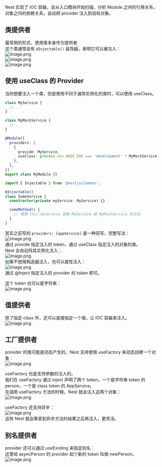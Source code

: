 Nest 实现了 IOC 容器，会从入口模块开始扫描，分析 Module 之间的引用关系，对象之间的依赖关系，自动把 provider 注入到目标对象。

## 类提供者
 最常用的形式，使用类本身作为提供者<br />这个类通常会有 `@Injectable()` 装饰器，表明它可以被注入：<br />![image.png](https://cdn.nlark.com/yuque/0/2023/png/21596389/1686383099029-536adfd2-6aa1-40fc-b124-24ba0281c0e9.png#averageHue=%2334312c&clientId=ub5257429-1733-4&from=paste&height=158&id=u0496dd4d&originHeight=316&originWidth=586&originalType=binary&ratio=2&rotation=0&showTitle=false&size=31374&status=done&style=none&taskId=u0a660f55-183e-43bb-b148-aaf20e9b4cd&title=&width=293)<br />![image.png](https://cdn.nlark.com/yuque/0/2023/png/21596389/1686383126445-a962e39a-86e9-4568-af50-26c2dca945b3.png#averageHue=%23342f2a&clientId=ub5257429-1733-4&from=paste&height=160&id=u25139e7c&originHeight=320&originWidth=678&originalType=binary&ratio=2&rotation=0&showTitle=false&size=45872&status=done&style=none&taskId=ue1509ace-918e-4a4a-8e95-c47c5d32452&title=&width=339)<br />![image.png](https://cdn.nlark.com/yuque/0/2023/png/21596389/1686383265180-adf27559-62b8-4025-b25f-8ba25910cf9a.png#averageHue=%23302e2b&clientId=ub5257429-1733-4&from=paste&height=258&id=UpYoa&originHeight=634&originWidth=1244&originalType=binary&ratio=2&rotation=0&showTitle=false&size=96246&status=done&style=none&taskId=uf95b2174-8d9b-4eec-ad1e-a0637f3cb07&title=&width=506)


## 使用 useClass 的 Provider
当你想要注入一个类，但是使用不同于通常实例化的类时，可以使用 useClass。
```typescript
class MyService {
  // ...
}

class MyMockService {
  // ...
}

@Module({
  providers: [
    {
      provide: MyService,
      useClass: process.env.NODE_ENV === 'development' ? MyMockService : MyService,
    },
  ],
})
export class MyModule {}
```
```typescript
import { Injectable } from '@nestjs/common';

@Injectable()
class SomeService {
  constructor(private myService: MyService) {}

  someMethod() {
    // 使用 this.myService 调用 MyService 或 MyMockService 的方法
  }
}
```

其实之前写的 `providers: [appService]` 是一种简写，完整写法：<br />![image.png](https://cdn.nlark.com/yuque/0/2024/png/21596389/1707319780923-a74825f9-a141-40f0-8c7e-0246c1de0ab5.png#averageHue=%23302d2a&clientId=u2f2179d3-5595-4&from=paste&height=296&id=u2f63e464&originHeight=592&originWidth=646&originalType=binary&ratio=2&rotation=0&showTitle=false&size=61398&status=done&style=none&taskId=u004ae44b-14ec-4175-91d5-2a9ee143ad6&title=&width=323)<br />通过 provide 指定注入的 token，通过 useClass 指定注入的对象的类。<br />Nest 会自动将其实例化注入：<br />![image.png](https://cdn.nlark.com/yuque/0/2023/png/21596389/1686383265180-adf27559-62b8-4025-b25f-8ba25910cf9a.png#averageHue=%23302e2b&clientId=ub5257429-1733-4&from=paste&height=258&id=ua59b9262&originHeight=634&originWidth=1244&originalType=binary&ratio=2&rotation=0&showTitle=false&size=96246&status=done&style=none&taskId=uf95b2174-8d9b-4eec-ad1e-a0637f3cb07&title=&width=506)<br />如果不想用构造器注入，也可以属性注入：<br />![image.png](https://cdn.nlark.com/yuque/0/2023/png/21596389/1686383388293-75374646-092d-46a5-ae5c-6bb7ff52befa.png#averageHue=%23312f2c&clientId=ub5257429-1733-4&from=paste&height=262&id=ucb304eca&originHeight=524&originWidth=914&originalType=binary&ratio=2&rotation=0&showTitle=false&size=69817&status=done&style=none&taskId=u941e7499-b580-4c84-8781-12ad678f789&title=&width=457)<br />通过 @Inject 指定注入的 provider 的 token 即可。

这个 token 也可以是字符串：<br />![image.png](https://cdn.nlark.com/yuque/0/2023/png/21596389/1686383515595-8187eb85-4ac4-4d50-a72d-25df37547d7c.png#averageHue=%23302e2c&clientId=ub5257429-1733-4&from=paste&height=346&id=uaf5a3d9c&originHeight=692&originWidth=1660&originalType=binary&ratio=2&rotation=0&showTitle=false&size=183278&status=done&style=none&taskId=u9be0155a-a5ff-4e77-96af-1ee345b556a&title=&width=830)

## 值提供者
除了指定 class 外，还可以直接指定一个值，让 IOC 容器来注入。<br />![image.png](https://cdn.nlark.com/yuque/0/2023/png/21596389/1686383792594-46cc0f0c-822b-4b8d-ae07-155b502f36ff.png#averageHue=%232f2d2b&clientId=ub5257429-1733-4&from=paste&height=277&id=u7a8392db&originHeight=554&originWidth=1732&originalType=binary&ratio=2&rotation=0&showTitle=false&size=131483&status=done&style=none&taskId=u01d0fd46-8865-4b11-8d9f-74420fcdb6c&title=&width=866)

## 工厂提供者
provider 的值可能是动态产生的，Nest 支持使用 useFactory 来动态创建一个对象：<br />![image.png](https://cdn.nlark.com/yuque/0/2023/png/21596389/1686384065462-49a78a4c-ce45-4b8c-a333-bf5b4675423c.png#averageHue=%232e2d2b&clientId=ub5257429-1733-4&from=paste&height=306&id=ua17a3a69&originHeight=612&originWidth=2120&originalType=binary&ratio=2&rotation=0&showTitle=false&size=154027&status=done&style=none&taskId=ub1a09151-b990-4efa-a382-4b1e71683f6&title=&width=1060)

useFactory 也是支持参数的注入的。<br />我们在 useFactory 通过 inject 声明了两个 token，一个是字符串 token 的 person，一个是 class token 的 AppService。<br />在调用 useFactory 方法的时候，Nest 就会注入这两个对象：<br />![image.png](https://cdn.nlark.com/yuque/0/2023/png/21596389/1686397755099-8ed48776-2c70-4a08-825b-6ae3dbf562cc.png#averageHue=%232d2c2b&clientId=ub5257429-1733-4&from=paste&height=541&id=u02a2f800&originHeight=1292&originWidth=2336&originalType=binary&ratio=2&rotation=0&showTitle=false&size=263096&status=done&style=none&taskId=u1e1676b5-405a-4f1b-ae4c-74cfbcb0344&title=&width=979)

useFactory 还支持异步：<br />![image.png](https://cdn.nlark.com/yuque/0/2023/png/21596389/1686398385537-751ff2e7-e493-4ef4-969f-d0ca82cdda36.png#averageHue=%232e2d2c&clientId=ub5257429-1733-4&from=paste&height=423&id=uc73e5b79&originHeight=1022&originWidth=2096&originalType=binary&ratio=2&rotation=0&showTitle=false&size=226675&status=done&style=none&taskId=u37895133-1b0a-43d2-a87d-30ac494e544&title=&width=868)<br />这样 Nest 就会等拿到异步方法的结果之后再注入，更灵活。

## 别名提供者
provider 还可以通过 useExisting 来指定别名：<br />这里给 asyncPerson 的 provider 起个新的 token 叫做 newPerson。<br />![image.png](https://cdn.nlark.com/yuque/0/2023/png/21596389/1686398540572-512b76ba-dd1a-4d3a-9fe0-44d818c8235e.png#averageHue=%232f2d2c&clientId=ub5257429-1733-4&from=paste&height=268&id=u10125091&originHeight=536&originWidth=2026&originalType=binary&ratio=2&rotation=0&showTitle=false&size=98805&status=done&style=none&taskId=uca28cdd5-64dc-4d75-a10f-d9a22a2fec2&title=&width=1013)
